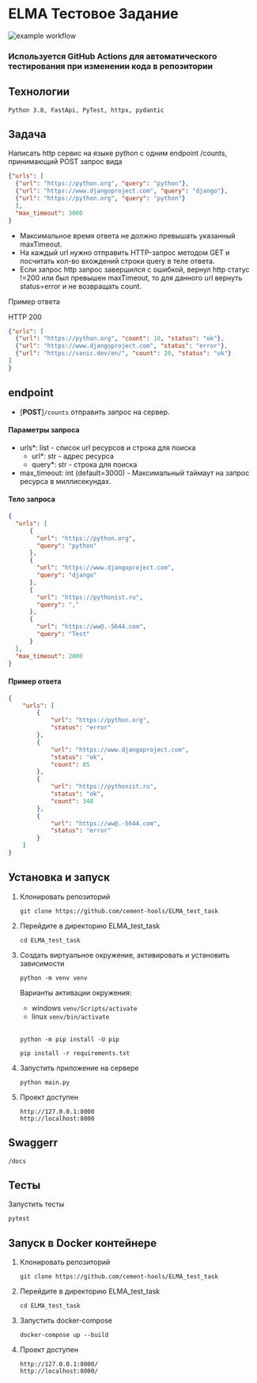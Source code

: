 # ELMA Тестовое Задание

<!---
https://github.com/cement-hools/ELMA_test_task/badge.svg
--->
![example workflow](https://github.com/cement-hools/ELMA_test_task/actions/workflows/project_test.yml/badge.svg)
### Используется GitHub Actions для автоматического тестирования при изменении кода в репозитории

## Технологии
    Python 3.8, FastApi, PyTest, httpx, pydantic

## Задача

Написать http сервис на языке python с одним endpoint /counts, принимающий POST запрос вида 

```json
{"urls": [
  {"url": "https://python.org", "query": "python"},    
  {"url": "https://www.djangoproject.com", "query": "django"},
  {"url": "https://python.org", "query": "python"} 
  ],  
  "max_timeout": 3000
} 
``` 
- Максимальное время ответа не должно превышать указанный maxTimeout.  
- На каждый url нужно отправить HTTP-запрос методом GET и посчитать кол-во вхождений строки query в теле ответа.
- Если запрос http запрос завершился с ошибкой, вернул http статус !=200 или был превышен maxTimeout, 
то для данного url вернуть status=error и не возвращать count.  

Пример ответа 

HTTP 200 
```json
{"urls": [
  {"url": "https://python.org", "count": 10, "status": "ok"},
  {"url": "https://www.djangoproject.com", "status": "error"},
  {"url": "https://sanic.dev/en/", "count": 20, "status": "ok"}
]
}  
```

## endpoint
- [**POST**]```/counts``` отправить запрос на сервер.  

#### Параметры запроса
- urls*: list - список url ресурсов и строка для поиска
    - url*: str - адрес ресурса
    - query*: str - строка для поиска
- max_timeout: int (default=3000) - Максимальный таймаут на запрос ресурса в миллисекундах.
#### Тело запроса
```json
{
  "urls": [
      {
        "url": "https://python.org", 
        "query": "python"
      },    
      {
        "url": "https://www.djangoproject.com", 
        "query": "django"
      },
      {
        "url": "https://pythonist.ru",
        "query": ","
      },
      {
        "url": "https://ww@.-5644.com", 
        "query": "Test"
      } 
  ],  
  "max_timeout": 2000
} 
``` 
#### Пример ответа
```json
{
    "urls": [
        {
            "url": "https://python.org",
            "status": "error"
        },
        {
            "url": "https://www.djangoproject.com",
            "status": "ok",
            "count": 85
        },
        {
            "url": "https://pythonist.ru",
            "status": "ok",
            "count": 348
        },
        {
            "url": "https://ww@.-5644.com",
            "status": "error"
        }
    ]
}
```

## Установка и запуск

1. Клонировать репозиторий
    ```
    git clone https://github.com/cement-hools/ELMA_test_task
    ```
2. Перейдите в директорию ELMA_test_task
    ```
   cd ELMA_test_task
    ```
3. Создать виртуальное окружение, активировать и установить зависимости
    ``` 
   python -m venv venv
    ```
   Варианты активации окружения:
   - windows ``` venv/Scripts/activate ```
   - linux ``` venv/bin/activate ```
     <br><br>
   ```
   python -m pip install -U pip
   ```
   ```
   pip install -r requirements.txt
   ```

4. Запустить приложение на сервере
   ```
   python main.py
   ```
5. Проект доступен 
   ```
   http://127.0.0.1:8000
   http://localhost:8000
   ```

## Swaggerr
```
/docs
```

## Тесты
Запустить тесты
```
pytest
```

## Запуск в Docker контейнере

1. Клонировать репозиторий
    ```
    git clone https://github.com/cement-hools/ELMA_test_task
    ```
2. Перейдите в директорию ELMA_test_task
    ```
   cd ELMA_test_task
    ```
3. Запустить docker-compose
    ```
    docker-compose up --build
    ```
4. Проект доступен 
   ```
   http://127.0.0.1:8000/
   http://localhost:8000/
   ```
